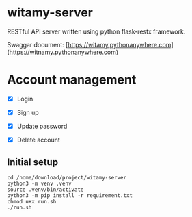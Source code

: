 # witamy-server
RESTful API server written using python flask-restx framework.

Swaggar document: [https://witamy.pythonanywhere.com](https://witnamy.pythonanywhere.com)

# Account management
- [x] Login
- [x] Sign up
- [x] Update password
- [x] Delete account


## Initial setup

```
cd /home/download/project/witamy-server
python3 -m venv .venv
source .venv/bin/activate
python3 -m pip install -r requirement.txt
chmod u+x run.sh
./run.sh
```
